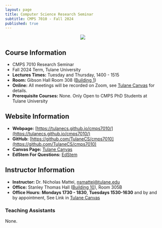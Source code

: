 ```yaml
---
layout: page
title: Computer Science Research Seminar
subtitle: CMPS 7010 - Fall 2024
published: true
---
```

<p style="text-align:center;"><img src="{{ 'img/cover.jpeg' | relative_url }}" /></p>

## Course Information
* CMPS 7010 Research Seminar
* Fall 2024 Term, Tulane University
* **Lectures Times:** Tuesday and Thursday, 1400 - 1515
* **Room:** Gibson Hall Room 308 ([Building 1](https://admission.tulane.edu/map))
* **Online:** All meetings will be recorded on Zoom, see [Tulane Canvas](https://tulane.instructure.com/) for details.
* **Prerequisite Courses:** None. Only Open to CMPS PhD Students at Tulane University

## Website Information
* **Webpage:** [https://tulanecs.github.io/cmps7010/](https://tulanecs.github.io/cmps7010/)
* **GitHub:** [https://github.com/TulaneCS/cmps7010](https://github.com/TulaneCS/cmps7010)
* **Canvas Page:** [Tulane Canvas](https://tulane.instructure.com/)
* **EdStem For Questions:** [EdStem](https://edstem.org/us/courses/62194/discussion/)

## Instructor Information
* **Instructor:** Dr. Nicholas Mattei, <nsmattei@tulane.edu>
* **Office:** Stanley Thomas Hall ([Building 10](https://admission.tulane.edu/map)), Room 305B 
* **Office Hours:** **Mondays 1730 - 1830**, **Tuesdays 1530-1630** and by and by appointment, See Link in [Tulane Canvas](https://tulane.instructure.com/)

### Teaching Assistants

None.


